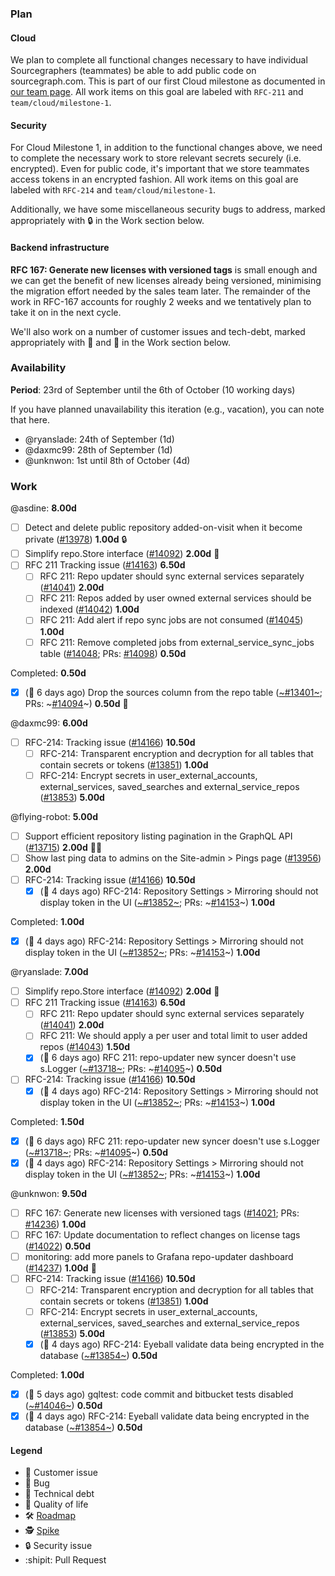 ### Plan

#### Cloud

We plan to complete all functional changes necessary to have individual Sourcegraphers (teammates) be able to add public code on sourcegraph.com. This is part of our first Cloud milestone as documented in [our team page](https://about.sourcegraph.com/handbook/engineering/cloud). All work items on this goal are labeled with `RFC-211` and `team/cloud/milestone-1`.

#### Security

For Cloud Milestone 1, in addition to the functional changes above, we need to complete the necessary work to store relevant secrets securely (i.e. encrypted). Even for public code, it's important that we store teammates access tokens in an encrypted fashion. All work items on this goal are labeled with `RFC-214` and `team/cloud/milestone-1`.

Additionally, we have some miscellaneous security bugs to address, marked appropriately with 🔒 in the Work section below.

#### Backend infrastructure

**RFC 167: Generate new licenses with versioned tags** is small enough and we can get the benefit of new licenses already being versioned, minimising the migration effort needed by the sales team later. The remainder of the work in RFC-167 accounts for roughly 2 weeks and we tentatively plan to take it on in the next cycle.

We'll also work on a number of customer issues and tech-debt, marked appropriately with 👩  and 🧶 in the Work section below.

### Availability

**Period**: 23rd of September until the 6th of October (10 working days)

If you have planned unavailability this iteration (e.g., vacation), you can note that here.

- @ryanslade: 24th of September (1d) 
- @daxmc99: 28th of September (1d)
- @unknwon: 1st until 8th of October (4d)

### Work

<!-- BEGIN WORK -->
<!-- BEGIN ASSIGNEE: asdine -->
@asdine: __8.00d__

- [ ] Detect and delete public repository added-on-visit when it become private ([#13978](https://github.com/sourcegraph/sourcegraph/issues/13978)) __1.00d__ 🔒
- [ ] Simplify repo.Store interface ([#14092](https://github.com/sourcegraph/sourcegraph/issues/14092)) __2.00d__ 🧶
- [ ] RFC 211 Tracking issue ([#14163](https://github.com/sourcegraph/sourcegraph/issues/14163)) __6.50d__
  - [ ] RFC 211: Repo updater should sync external services separately ([#14041](https://github.com/sourcegraph/sourcegraph/issues/14041)) __2.00d__
  - [ ] RFC 211: Repos added by user owned external services should be indexed ([#14042](https://github.com/sourcegraph/sourcegraph/issues/14042)) __1.00d__
  - [ ] RFC 211: Add alert if repo sync jobs are not consumed ([#14045](https://github.com/sourcegraph/sourcegraph/issues/14045)) __1.00d__
  - [ ] RFC 211: Remove completed jobs from external_service_sync_jobs table ([#14048](https://github.com/sourcegraph/sourcegraph/issues/14048); PRs: [#14098](https://github.com/sourcegraph/sourcegraph/pull/14098)) __0.50d__

Completed: __0.50d__
- [x] (🏁 6 days ago) Drop the sources column from the repo table ([~#13401~](https://github.com/sourcegraph/sourcegraph/issues/13401); PRs: ~[#14094](https://github.com/sourcegraph/sourcegraph/pull/14094)~) __0.50d__ 🧶
<!-- END ASSIGNEE -->

<!-- BEGIN ASSIGNEE: daxmc99 -->
@daxmc99: __6.00d__

- [ ] RFC-214: Tracking issue ([#14166](https://github.com/sourcegraph/sourcegraph/issues/14166)) __10.50d__
  - [ ] RFC-214: Transparent encryption and decryption for all tables that contain secrets or tokens ([#13851](https://github.com/sourcegraph/sourcegraph/issues/13851)) __1.00d__
  - [ ] RFC-214: Encrypt secrets in user_external_accounts, external_services, saved_searches and external_service_repos ([#13853](https://github.com/sourcegraph/sourcegraph/issues/13853)) __5.00d__
<!-- END ASSIGNEE -->

<!-- BEGIN ASSIGNEE: flying-robot -->
@flying-robot: __5.00d__

- [ ] Support efficient repository listing pagination in the GraphQL API ([#13715](https://github.com/sourcegraph/sourcegraph/issues/13715)) __2.00d__ 👩🧶
- [ ] Show last ping data to admins on the Site-admin > Pings page ([#13956](https://github.com/sourcegraph/sourcegraph/issues/13956)) __2.00d__
- [ ] RFC-214: Tracking issue ([#14166](https://github.com/sourcegraph/sourcegraph/issues/14166)) __10.50d__
  - [x] (🏁 4 days ago) RFC-214: Repository Settings > Mirroring should not display token in the UI ([~#13852~](https://github.com/sourcegraph/sourcegraph/issues/13852); PRs: ~[#14153](https://github.com/sourcegraph/sourcegraph/pull/14153)~) __1.00d__

Completed: __1.00d__
- [x] (🏁 4 days ago) RFC-214: Repository Settings > Mirroring should not display token in the UI ([~#13852~](https://github.com/sourcegraph/sourcegraph/issues/13852); PRs: ~[#14153](https://github.com/sourcegraph/sourcegraph/pull/14153)~) __1.00d__
<!-- END ASSIGNEE -->

<!-- BEGIN ASSIGNEE: ryanslade -->
@ryanslade: __7.00d__

- [ ] Simplify repo.Store interface ([#14092](https://github.com/sourcegraph/sourcegraph/issues/14092)) __2.00d__ 🧶
- [ ] RFC 211 Tracking issue ([#14163](https://github.com/sourcegraph/sourcegraph/issues/14163)) __6.50d__
  - [ ] RFC 211: Repo updater should sync external services separately ([#14041](https://github.com/sourcegraph/sourcegraph/issues/14041)) __2.00d__
  - [ ] RFC 211: We should apply a per user and total limit to user added repos ([#14043](https://github.com/sourcegraph/sourcegraph/issues/14043)) __1.50d__
  - [x] (🏁 6 days ago) RFC 211: repo-updater new syncer doesn't use s.Logger ([~#13718~](https://github.com/sourcegraph/sourcegraph/issues/13718); PRs: ~[#14095](https://github.com/sourcegraph/sourcegraph/pull/14095)~) __0.50d__
- [ ] RFC-214: Tracking issue ([#14166](https://github.com/sourcegraph/sourcegraph/issues/14166)) __10.50d__
  - [x] (🏁 4 days ago) RFC-214: Repository Settings > Mirroring should not display token in the UI ([~#13852~](https://github.com/sourcegraph/sourcegraph/issues/13852); PRs: ~[#14153](https://github.com/sourcegraph/sourcegraph/pull/14153)~) __1.00d__

Completed: __1.50d__
- [x] (🏁 6 days ago) RFC 211: repo-updater new syncer doesn't use s.Logger ([~#13718~](https://github.com/sourcegraph/sourcegraph/issues/13718); PRs: ~[#14095](https://github.com/sourcegraph/sourcegraph/pull/14095)~) __0.50d__
- [x] (🏁 4 days ago) RFC-214: Repository Settings > Mirroring should not display token in the UI ([~#13852~](https://github.com/sourcegraph/sourcegraph/issues/13852); PRs: ~[#14153](https://github.com/sourcegraph/sourcegraph/pull/14153)~) __1.00d__
<!-- END ASSIGNEE -->

<!-- BEGIN ASSIGNEE: unknwon -->
@unknwon: __9.50d__

- [ ] RFC 167: Generate new licenses with versioned tags ([#14021](https://github.com/sourcegraph/sourcegraph/issues/14021); PRs: [#14236](https://github.com/sourcegraph/sourcegraph/pull/14236)) __1.00d__
- [ ] RFC 167: Update documentation to reflect changes on license tags ([#14022](https://github.com/sourcegraph/sourcegraph/issues/14022)) __0.50d__
- [ ] monitoring: add more panels to Grafana repo-updater dashboard ([#14237](https://github.com/sourcegraph/sourcegraph/issues/14237)) __1.00d__ 👩
- [ ] RFC-214: Tracking issue ([#14166](https://github.com/sourcegraph/sourcegraph/issues/14166)) __10.50d__
  - [ ] RFC-214: Transparent encryption and decryption for all tables that contain secrets or tokens ([#13851](https://github.com/sourcegraph/sourcegraph/issues/13851)) __1.00d__
  - [ ] RFC-214: Encrypt secrets in user_external_accounts, external_services, saved_searches and external_service_repos ([#13853](https://github.com/sourcegraph/sourcegraph/issues/13853)) __5.00d__
  - [x] (🏁 4 days ago) RFC-214: Eyeball validate data being encrypted in the database ([~#13854~](https://github.com/sourcegraph/sourcegraph/issues/13854)) __0.50d__

Completed: __1.00d__
- [x] (🏁 5 days ago) gqltest: code commit and bitbucket tests disabled ([~#14046~](https://github.com/sourcegraph/sourcegraph/issues/14046)) __0.50d__
- [x] (🏁 4 days ago) RFC-214: Eyeball validate data being encrypted in the database ([~#13854~](https://github.com/sourcegraph/sourcegraph/issues/13854)) __0.50d__
<!-- END ASSIGNEE -->
<!-- END WORK -->

#### Legend

- 👩 Customer issue
- 🐛 Bug
- 🧶 Technical debt
- 🎩 Quality of life
- 🛠️ [Roadmap](https://docs.google.com/document/d/1cBsE9801DcBF9chZyMnxRdolqM_1c2pPyGQz15QAvYI/edit#heading=h.5nwl5fv52ess)
- 🕵️ [Spike](https://en.wikipedia.org/wiki/Spike_(software_development))
- 🔒 Security issue
- :shipit: Pull Request
